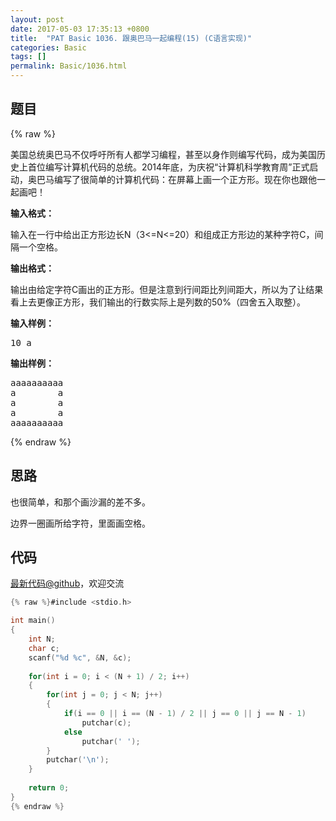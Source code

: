 ```yaml
---
layout: post
date: 2017-05-03 17:35:13 +0800
title:  "PAT Basic 1036. 跟奥巴马一起编程(15) (C语言实现)"
categories: Basic
tags: []
permalink: Basic/1036.html
---
```


## 题目

{% raw %}<div id="problemContent">
<p>
美国总统奥巴马不仅呼吁所有人都学习编程，甚至以身作则编写代码，成为美国历史上首位编写计算机代码的总统。2014年底，为庆祝“计算机科学教育周”正式启动，奥巴马编写了很简单的计算机代码：在屏幕上画一个正方形。现在你也跟他一起画吧！
</p>
<p><b>
输入格式：
</b></p>
<p>
输入在一行中给出正方形边长N（3&lt;=N&lt;=20）和组成正方形边的某种字符C，间隔一个空格。
</p>
<p><b>
输出格式：
</b></p>
<p>
输出由给定字符C画出的正方形。但是注意到行间距比列间距大，所以为了让结果看上去更像正方形，我们输出的行数实际上是列数的50%（四舍五入取整）。</p>
<b>输入样例：</b><pre>
10 a
</pre>
<b>输出样例：</b><pre>
aaaaaaaaaa
a        a
a        a
a        a
aaaaaaaaaa
</pre>
</div>{% endraw %}

## 思路

也很简单，和那个画沙漏的差不多。

边界一圈画所给字符，里面画空格。

## 代码

[最新代码@github](https://github.com/OliverLew/PAT/blob/master/PATBasic/1036.c)，欢迎交流
```c
{% raw %}#include <stdio.h>

int main()
{
    int N;
    char c;
    scanf("%d %c", &N, &c);
    
    for(int i = 0; i < (N + 1) / 2; i++)
    {
        for(int j = 0; j < N; j++)
        {
            if(i == 0 || i == (N - 1) / 2 || j == 0 || j == N - 1)
                putchar(c);
            else
                putchar(' ');
        }
        putchar('\n');
    }
    
    return 0;
}
{% endraw %}
```